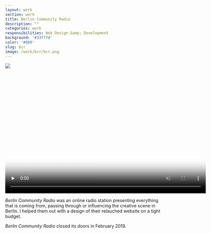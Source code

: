 ```yaml
---
layout: work
section: work
title: Berlin Community Radio
description: ""
categories: work
responsibilities: Web Design &amp; Development
background: '#33fffd'
color: '#000'
slug: bcr
image: /work/bcr/bcr.png
---
```


<div class="IntroImg">
  <img src="{{ site.root }}/work/bcr/bcr.gif" />
</div>


<div>
  <video muted playsinline id="marfa" class="browser_img" title="Berlin Community Radio"
    preload="none" width="640" height="400" poster="{{ site.root }}{{ page.image }}" data-setup="{}">
    <source src="{{ site.root }}/work/bcr/bcr.mp4" type='video/mp4'>
  </video>
</div>

<em>Berlin Community Radio</em> was an online radio station presenting everything that is coming from, passing through or influencing the creative scene in Berlin. I helped them out with a design of their relauched website on a tight budget.

<p><em>Berlin Community Radio</em> closed its doors in February 2019.</p>

